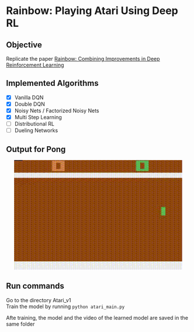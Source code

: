 # Rainbow: Playing Atari Using Deep RL
## Objective
Replicate the paper [Rainbow: Combining Improvements in Deep Reinforcement Learning](https://arxiv.org/abs/1710.02298)

## Implemented Algorithms
- [x] Vanilla DQN
- [x] Double DQN
- [x] Noisy Nets / Factorized Noisy Nets
- [x] Multi Step Learning
- [ ] Distributional RL
- [ ] Dueling Networks

## Output for Pong
<p align="center">
    <img width="460" height="300" src="gif.gif">
</p>

## Run commands
Go to the directory Atari_v1<br/>
Train the model by running ```python atari_main.py```

Afte training, the model and the video of the learned model are saved in the same folder


